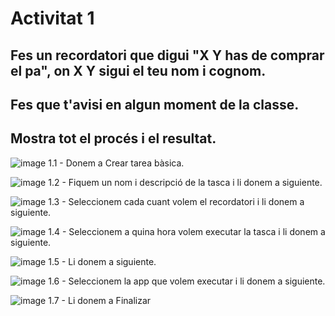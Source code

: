 # Activitat 1
## Fes un recordatori que digui "X Y has de comprar el pa", on X Y sigui el teu nom i cognom.
## Fes que t'avisi en algun moment de la classe.
## Mostra tot el procés i el resultat.


![image](https://github.com/user-attachments/assets/402f1780-13d7-4d39-aa18-6a5016236a02)
1.1 - Donem a Crear tarea bàsica.

![image](https://github.com/user-attachments/assets/056358d4-bcb5-461a-b21b-354b94f4da6d)
1.2 - Fiquem un nom i descripció de la tasca i li donem a siguiente.

![image](https://github.com/user-attachments/assets/161fb24a-6b22-43c2-8c89-a59935fbdbe5)
1.3 - Seleccionem cada cuant volem el recordatori i li donem a siguiente.

![image](https://github.com/user-attachments/assets/4831a1ef-6f5a-4faf-b126-59266f60840b)
1.4 - Seleccionem a quina hora volem executar la tasca i li donem a siguiente.

![image](https://github.com/user-attachments/assets/b6d38437-8f72-4fc2-b53c-81d9c9b29076)
1.5 - Li donem a siguiente.

![image](https://github.com/user-attachments/assets/1fb986df-9ccb-4954-adc1-f84b37022697)
1.6 - Seleccionem la app que volem executar i li donem a siguiente.

![image](https://github.com/user-attachments/assets/8711f48b-1b03-497e-82c2-7725472a6269)
1.7 - Li donem a Finalizar
